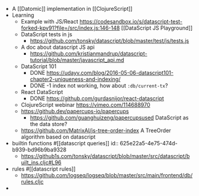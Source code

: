 - A [[Datomic]] implementation in [[ClojureScript]]
- Learning
  - Example with JS/React https://codesandbox.io/s/datascript-test-forked-kpv91?file=/src/index.js:146-148 [[DataScript JS Playground]]
  - DataScript tests in js
    - https://github.com/tonsky/datascript/blob/master/test/js/tests.js
  - A doc about datascript JS api
    - https://github.com/kristianmandrup/datascript-tutorial/blob/master/javascript_api.md
  - DataScript 101
    - DONE https://udayv.com/blog/2016-05-06-datascript101-chapter2-uniqueness-and-indexing/
    - DONE -1 index not working, how about `:db/current-tx`?
  - React DataScript
    - DONE https://github.com/gurdasnijor/react-datascript
  - ClojureScript webinar https://vimeo.com/114688970
  - https://github.dev/papercups-io/papercups
    - https://github.com/guanghuizeng/papercupsused DataScript as the data store?
  - https://github.com/MatrixAI/js-tree-order-index A TreeOrder algorithm based on datascript
- builtin functions #[[datascript queries]]
  id:: 625e22a5-4e75-474d-b939-bd96b9ba9328
  - https://github1s.com/tonsky/datascript/blob/master/src/datascript/built_ins.cljc#L96
- rules #[[datascript rules]]
  - https://github.com/logseq/logseq/blob/master/src/main/frontend/db/rules.cljc
-
